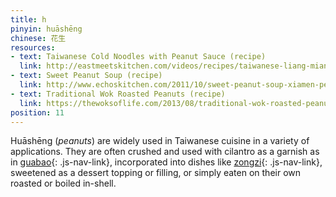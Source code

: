 ```yaml
---
title: h
pinyin: huāshēng
chinese: 花生
resources: 
- text: Taiwanese Cold Noodles with Peanut Sauce (recipe)
  link: http://eastmeetskitchen.com/videos/recipes/taiwanese-liang-mian-cold-noodles-with-peanut-sauce/
- text: Sweet Peanut Soup (recipe)
  link: http://www.echoskitchen.com/2011/10/sweet-peanut-soup-xiamen-peanut-soup.html
- text: Traditional Wok Roasted Peanuts (recipe)
  link: https://thewoksoflife.com/2013/08/traditional-wok-roasted-peanuts/
position: 11
---
```


Huāshēng (*peanuts*) are widely used in Taiwanese cuisine in a variety of applications. They are often crushed and used with cilantro as a garnish as in [guabao](#g){: .js-nav-link}, incorporated into dishes like [zongzi](#z){: .js-nav-link}, sweetened as a dessert topping or filling, or simply eaten on their own roasted or boiled in-shell.
